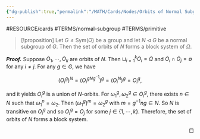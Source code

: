 ```yaml
---
{"dg-publish":true,"permalink":"/MATH/Cards/Nodes/Orbits of Normal Subgroups Form a Block System/","dgPassFrontmatter":true}
---
```


#RESOURCE/cards #TERMS/normal-subgroup #TERMS/primitive 

> [!proposition]
> Let $G\leqslant\mathrm{Sym}(\Omega)$ be a group and let $N\lhd G$ be a normal subgroup of $G$. Then the set of orbits of $N$ forms a block system of $\Omega$.

**_Proof._**
Suppose $O_1,\cdots,O_k$ are orbits of $N$. Then $\sqcup_{i=1}^kO_i=\Omega$ and $O_i\cap O_j=\emptyset$ for any $i\neq j$. For any $g\in G$, we have 

$$(O_i^g)^N=(O_i^{gNg^{-1}})^g=(O_i^N)^g=O_i^g,$$

and it yields $O_i^g$ is a union of $N$-orbits. For $\omega_1^g,\omega_2^g\in O_i^g$, there exists $n\in N$ such that $\omega_1^n=\omega_2$. Then $(\omega_1^g)^m=\omega_2^g$ with $m=g^{-1}ng\in N$. So $N$ is transitive on $O_i^g$ and so $O_i^g=O_j$ for some $j\in\{1,\cdots,k\}$. Therefore, the set of orbits of $N$ forms a block system.
<p align="right">□</p>

